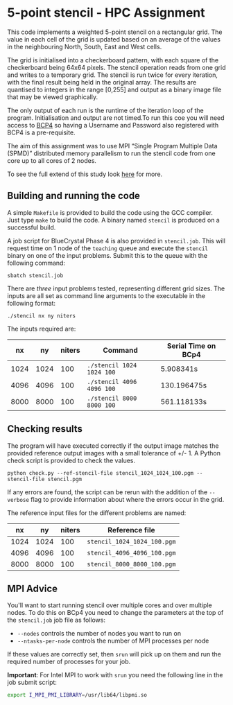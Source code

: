 # 5-point stencil - HPC Assignment 

This code implements a weighted 5-point stencil on a rectangular grid.  The
value in each cell of the grid is updated based on an average of the values in
the neighbouring North, South, East and West cells.

The grid is initialised into a checkerboard pattern, with each square of the
checkerboard being 64x64 pixels. The stencil operation reads from one grid and
writes to a temporary grid.  The stencil is run twice for every iteration, with
the final result being held in the original array.  The results are quantised to
integers in the range [0,255] and output as a binary image file that may be
viewed graphically.

The only output of each run is the runtime of the iteration loop of the program.
Initialisation and output are not timed.To run this coe you will need access to [BCP4](https://www.bristol.ac.uk/acrc/high-performance-computing/) so having a Username and Password also registered with BCP4 is a pre-requisite.

The aim of this assignment was to use MPI “Single Program Multiple Data (SPMD)” distributed memory
parallelism to run the stencil code from one core up to all cores of 2 nodes.

To see the full extend of this study look [here](report.pdf) for more. 


## Building and running the code

A simple `Makefile` is provided to build the code using the GCC compiler.  Just
type `make` to build the code.  A binary named `stencil` is produced on a
successful build.

A job script for BlueCrystal Phase 4 is also provided in `stencil.job`.  This
will request time on 1 node of the `teaching` queue and execute the `stencil`
binary on one of the input problems.  Submit this to the queue with the
following command:

    sbatch stencil.job

There are *three* input problems tested, representing different grid sizes.  The
inputs are all set as command line arguments to the executable in the following
format:

    ./stencil nx ny niters

The inputs required are:

| nx   | ny   | niters | Command                   | Serial Time on BCp4 |
| ---- | ---- | ------ | ------------------------- | ------------------- |
| 1024 | 1024 | 100    | `./stencil 1024 1024 100` |           5.908341s |
| 4096 | 4096 | 100    | `./stencil 4096 4096 100` |         130.196475s |
| 8000 | 8000 | 100    | `./stencil 8000 8000 100` |         561.118133s |

## Checking results

The program will have executed correctly if the output image matches the
provided reference output images with a small tolerance of +/- 1.  A Python
check script is provided to check the values. 

    python check.py --ref-stencil-file stencil_1024_1024_100.pgm --stencil-file stencil.pgm

If any errors are found, the script can be rerun with the addition of the
`--verbose` flag to provide information about where the errors occur in the
grid.

The reference input files for the different problems are named:

| nx   | ny   | niters | Reference file              |
| ---- | ---- | ------ | --------------------------- |
| 1024 | 1024 | 100    | `stencil_1024_1024_100.pgm` |
| 4096 | 4096 | 100    | `stencil_4096_4096_100.pgm` |
| 8000 | 8000 | 100    | `stencil_8000_8000_100.pgm` |

## MPI Advice

You'll want to start running stencil over multiple cores
and over multiple nodes. To do this on BCp4 you need to change the parameters
at the top of the `stencil.job` job file as follows:

* `--nodes` controls the number of nodes you want to run on
* `--ntasks-per-node` controls the number of MPI processes per node

If these values are correctly set, then `srun` will pick up on them and run the
required number of processes for your job.

**Important**: For Intel MPI to work with `srun` you need the following line in the job submit script:

```bash
export I_MPI_PMI_LIBRARY=/usr/lib64/libpmi.so
```


